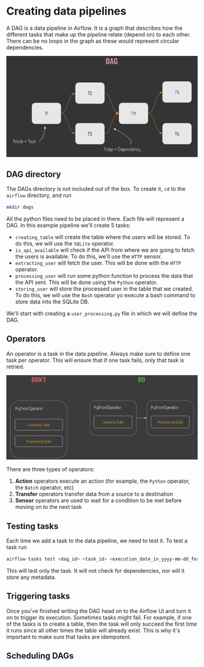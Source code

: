 # Creating data pipelines

A DAG is a data pipeline in Airflow. It is a graph that describes how the different tasks that make up the pipeline relate (depend on) to each other. There can be no loops in the graph as these would represent circular dependencies.

![](img/dag.png)

## DAG directory

The DAGs directory is not included out of the box. To create it, `cd` to the `airflow` directory, and run

``` zsh
mkdir dags
```

All the python files need to be placed in there. Each file will represent a DAG. In this example pipeline we'll create 5 tasks:

- `creating_table` will create the table where the users will be stored. To do this, we will use the `SQLite` operator.
- `is_api_available` will check if the API from where we are going to fetch the users is available. To do this, we'll use the `HTTP` sensor.
- `extracting_user` will fetch the user. This will be done with the `HTTP` operator.
- `processing_user` will run some python function to process the data that the API sent. This will be done using the `Python` operator.
- `storing_user` will store the processed user in the table that we created. To do this, we will use the `Bash` operator yo execute a bash command to store data into the SQLite DB.

We'll start with creating a `user_processing.py` file in which we will define the DAG.

## Operators

An operator is a task in the data pipeline. Always make sure to define one task per operator. This will ensure that if one task fails, only that task is retried.

![](img/operators.png)

There are three types of operators:

1. **Action** operators execute an action (for example, the `Python` operator, the `Batch` operator, etc)
2. **Transfer** operators transfer data from a source to a destination
3. **Sensor** operators are used to wait for a condition to be met before moving on to the next task

## Testing tasks

Each time we add a task to the data pipeline, we need to test it. To test a task run

``` zsh
airflow tasks test <dag_id> <task_id> <execution_date_in_yyyy-mm-dd_format>
```

This will test only the task. It will not check for dependencies, nor will it store any metadata.

## Triggering tasks

Once you've finished writing the DAG head on to the Airflow UI and turn it on to trigger its execution. Sometimes tasks might fail. For example, if one of the tasks is to create a table, then the task will only succeed the first time it runs since all other times the table will already exist. This is why it's important to make sure that tasks are idempotent.

## Scheduling DAGs


